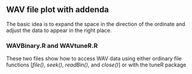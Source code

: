 ## WAV file plot with addenda

The basic idea is to expand the space in the direction of the ordinate and adjust the data to appear in the right place.

### WAVBinary.R and WAVtuneR.R

These two files show how to access WAV data using either ordinary file functions [<i>file()</i>, <i>seek()</i>, <i>readBin()</i>, and <i>close()</i>] or with the tuneR package